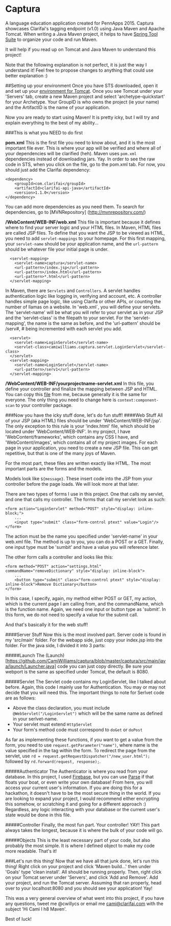# Captura
A language education application created for PennApps 2015. Captura showcases Clarifai's tagging endpoint (v1.0) using Java Maven and Apache Tomcat. When writing a Java Maven project, it helps to have [Spring Tool Suite](https://spring.io/tools/sts/all) to organize your code and run Maven.

It will help if you read up on Tomcat and Java Maven to understand this project!

Note that the following explanation is not perfect, it is just the way I understand it! Feel free to propose changes to anything that could use better explanation :)

##Setting up your environment
Once you have STS downloaded, open it and set up your [environment for Tomcat](http://crunchify.com/step-by-step-guide-to-setup-and-install-apache-tomcat-server-in-eclipse-development-environment-ide/). Once you see Tomcat under your 'Servers' tab, create a new Maven project and select 'archetype-quickstart' for your Archetype. Your GroupID is who owns the project (ie your name) and the ArtifactID is the name of your application.

Now you are ready to start using Maven! It is pretty icky, but I will try and explain everything to the best of my ability...

###This is what you NEED to do first

__pom.xml__ This is the first file you need to know about, and it is the most important file ever. This is where your app will be verified and where all of your dependencies will be clarified (heh). Maven uses `pom.xml` dependencies instead of downloading jars. Yay. In order to see the raw code in STS, when you click on the file, go to the pom.xml tab. For now, you should just add the Clarifai dependency:
```
<dependency>
 	<groupId>com.clarifai</groupId>
 	<artifactId>clarifai-api-java</artifactId>
 	<version>1.1.0</version>
</dependency>
```
You can add more dependencies as you need them. To search for dependencies, go to [MVNRepository] (http://mvnrepository.com/)

__/WebContent/WEB-INF/web.xml__ This file is important because it defines where to find your server logic and your HTML files. In Maven, HTML files are called JSP files. To define that you want the JSP to be viewed as HTML, you need to add `servlet-mappings` to your homepage. For this first mapping, your `servlet-name` should be your application name, and the `url-pattern` should be whatever file your initial page is under.
```
  <servlet-mapping>
    <servlet-name>captura</servlet-name>
    <url-pattern>/index.jsp</url-pattern>
    <url-pattern>/index.html</url-pattern>
    <url-pattern>*.html</url-pattern>
  </servlet-mapping>
```
In Maven, there are `Servlets` and `Controllers`. A servlet handles authentication logic like logging in, verifying and account, etc. A controller handles simple page logic, like using Clarifa or other APIs, or counting the number of llamas on a website. In 'web.xml`, you will define your servlets. The 'servlet-name' will be what you will refer to your servlet as in your JSP and the 'servlet-class' is the filepath to your servlet. For the 'servlet-mapping', the name is the same as before, and the 'url-pattern' should be /serv#, # being incremented with each servlet you add.
```
  <servlet>
    <servlet-name>LoginServlet</servlet-name>
    <servlet-class>camiwilliams.captura.servlet.LoginServlet</servlet-class>
  </servlet>
  <servlet-mapping>
    <servlet-name>LoginServlet</servlet-name>
    <url-pattern>/serv1</url-pattern>
  </servlet-mapping>
```
__/WebContent/WEB-INF/yourprojectname-servlet.xml__ In this file, you define your controller and finalize the mapping between JSP and HTML. You can copy this [file](https://github.com/CamiWilliams/captura/blob/master/captura/WebContent/WEB-INF/captura-servlet.xml) from me, because generally it is the same for everyone. The only thing you need to change here is `context:component-scan` to your controller package.

###Now you have the icky stuff done, let's do fun stuff!
####Web Stuff
All of your JSP (aka HTML) files should be under 'WebContent/WEB-INF/jsp'. The only exception to this rule is your 'index.html' file, which should be located under 'WebContent/WEB-INF'. In my project, I have 'WebContent/frameworks', which contains any CSS I have, and 'WebContent/images', which contains all of my project images. For each page in your application, you need to create a new JSP file. This can get repetitive, but that is one of the many joys of Maven.

For the most part, these files are written exactly like HTML. The most important parts are the forms and the models. 

Models look like `${message}`. These insert code into the JSP from your controller before the page loads. We will look more at that later.

There are two types of forms I use in this project. One that calls my servlet, and one that calls my controller. The forms that call my servlet look as such:
```
<form action="LoginServlet" method="POST" style="display: inline-block;">
	...
	<input type="submit" class="form-control ptext" value="Login"/>
</form>
```
The action must be the name you specified under 'servlet-name' in your web.xml file. The method is up to you, you can do a POST or a GET. Finally, one input type must be 'sumbit' and have a value you will reference later.

The other form calls a controller and looks like this:
```
<form method="POST" action="settings.html" commandName="removeDictionary" style="display: inline-block">
	...
	<button type="submit" class="form-control ptext" style="display: inline-block">Remove Dictionary</button>
</form>	
```
In this case, I specify, again, my method either POST or GET, my action, which is the current page I am calling from, and the commandName, which is the function name. Again, we need one input or button type as 'submit'. In this form, we do not need to specify a value for the submit call.

And that's basically it for the web stuff!

####Server Stuff
Now this is the most involved part. Server code is found in my 'src/main' folder. For the webapp side, just copy your index.jsp into the folder. For the java side, I divided it into 3 parts:

#####Launch
The (Launch)[https://github.com/CamiWilliams/captura/blob/master/captura/src/main/java/launch/Launcher.java] code you can just copy directly. Be sure your webport is the same as specified under Tomcat, the default is 8080. 

#####Servlet
The Servlet code contains my LoginServlet, like I talked about before. Again, this code I mainly use for Authentication. You may or may not decide that you will need this. The important things to note for Serlvet code are as follows:

* Above the class declaration, you must include `@WebServlet("/LoginServlet")` which will be the same name as defined in your serlvet-name. 
* Your servlet must extend `HttpServlet`
* Your form's method code must correspond to `doGet` or `doPost`

As far as implementing these functions, if you want to get a value from the form, you need to use `request.getParameter("name")`, where name is the value specified in the tag within the form. To redirect the page from the servlet, use `rd = request.getRequestDispatcher("/new_user.html");` followed by `rd.forward(request, response);`.

#####Authenticator
The Authenticator is where you read from your database. In this project, I used [Firebase](https://www.firebase.com/), but you can use [Parse](https://parse.com/) if that floats your boat, or even write your own database! From here, you will access your current user's information. If you are doing this for a hackathon, it doesn't have to be the most secure thing in the world. If you are looking to expand your project, I would recommend either encrypting this somehow, or scratching it and going for a different approach :) Regardless, any logic interacting with your database or the current user's state would be done in this file.

#####Controller
Finally, the most fun part. Your controller! YAY! This part always takes the longest, because it is where the bulk of your code will go.

#####Objects
This is the least necessary part of your code, but also probably the most simple. It is where I defined object to make my code more readable. That's it!

###Let's run this thing!
Now that we have all that junk done, let's run this thing! Right click on your project and click 'Maven build...' then under 'Goals' type 'clean install'. All should be running properly. Then, right click on your Tomcat server under 'Servers', and click 'Add and Remove'. Add your project, and run the Tomcat server. Assuming that ran properly, head over to your localhost:8080 and you should see your application! Yay!

This was a very general overview of what went into this project, if you have any questions, tweet me @cwillycs or email me cami@clarifai.com with the subject 'Hi Cami I h8 Maven'.

Best of luck!
